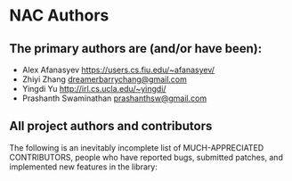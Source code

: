 NAC Authors
===========

## The primary authors are (and/or have been):

* Alex Afanasyev        <https://users.cs.fiu.edu/~afanasyev/>
* Zhiyi Zhang           <dreamerbarrychang@gmail.com>
* Yingdi Yu             <http://irl.cs.ucla.edu/~yingdi/>
* Prashanth Swaminathan <prashanthsw@gmail.com>

## All project authors and contributors

The following is an inevitably incomplete list of MUCH-APPRECIATED CONTRIBUTORS,
people who have reported bugs, submitted patches, and implemented new features
in the library:

